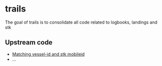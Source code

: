 
# trails

<!-- badges: start -->
<!-- badges: end -->

The goal of trails is to consolidate all code related to logbooks, landings and stk

## Upstream code

* [Matching vessel-id and stk mobileid](https://github.com/einarhjorleifsson/omar/blob/main/data-raw/00_SETUP_mobileid-vid-match.R)
* ...

